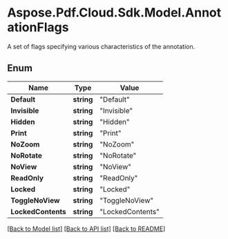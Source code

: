 # Aspose.Pdf.Cloud.Sdk.Model.AnnotationFlags
A set of flags specifying various characteristics of the annotation.

## Enum

Name | Type | Value
------------ | ------------- | -------------
**Default** | **string** | "Default"
**Invisible** | **string** | "Invisible"
**Hidden** | **string** | "Hidden"
**Print** | **string** | "Print"
**NoZoom** | **string** | "NoZoom"
**NoRotate** | **string** | "NoRotate"
**NoView** | **string** | "NoView"
**ReadOnly** | **string** | "ReadOnly"
**Locked** | **string** | "Locked"
**ToggleNoView** | **string** | "ToggleNoView"
**LockedContents** | **string** | "LockedContents"


[[Back to Model list]](../README.md#documentation-for-models) [[Back to API list]](../README.md#documentation-for-api-endpoints) [[Back to README]](../README.md)

